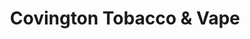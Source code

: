 ---
title: "Covington Tobacco & Vape"
url: /covington/covington-tobacco-and-vape/
shop: e-cigarette
---